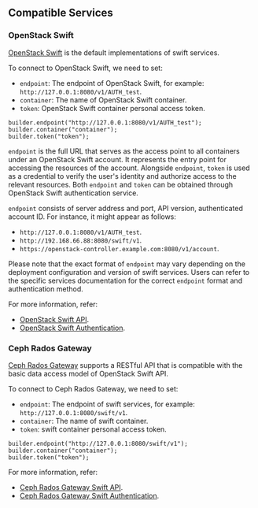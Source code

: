 ## Compatible Services

### OpenStack Swift

[OpenStack Swift](https://docs.openstack.org/swift/latest/) is the default implementations of swift services.

To connect to OpenStack Swift, we need to set:

- `endpoint`: The endpoint of OpenStack Swift, for example: `http://127.0.0.1:8080/v1/AUTH_test`.
- `container`: The name of OpenStack Swift container.
- `token`: OpenStack Swift container personal access token.

```rust,ignore
builder.endpoint("http://127.0.0.1:8080/v1/AUTH_test");
builder.container("container");
builder.token("token");
```

`endpoint` is the full URL that serves as the access point to all containers under an OpenStack Swift account. It represents the entry point for accessing the resources of the account. Alongside `endpoint`, `token` is used as a credential to verify the user's identity and authorize access to the relevant resources. Both `endpoint` and `token` can be obtained through OpenStack Swift authentication service.

`endpoint` consists of server address and port, API version, authenticated account ID. For instance, it might appear as follows:

- `http://127.0.0.1:8080/v1/AUTH_test`.
- `http://192.168.66.88:8080/swift/v1`.
- `https://openstack-controller.example.com:8080/v1/account`.

Please note that the exact format of `endpoint` may vary depending on the deployment configuration and version of swift services. Users can refer to the specific services documentation for the correct `endpoint` format and authentication method.

For more information, refer:

- [OpenStack Swift API](https://docs.openstack.org/api-ref/object-store/).
- [OpenStack Swift Authentication](https://docs.openstack.org/swift/latest/api/object_api_v1_overview.html).

### Ceph Rados Gateway

[Ceph Rados Gateway](https://docs.ceph.com/en/quincy/radosgw/) supports a RESTful API that is compatible with the basic data access model of OpenStack Swift API.

To connect to Ceph Rados Gateway, we need to set:

- `endpoint`: The endpoint of swift services, for example: `http://127.0.0.1:8080/swift/v1`.
- `container`: The name of swift container.
- `token`: swift container personal access token.

```rust,ignore
builder.endpoint("http://127.0.0.1:8080/swift/v1");
builder.container("container");
builder.token("token");
```

For more information, refer:

- [Ceph Rados Gateway Swift API](https://docs.ceph.com/en/latest/radosgw/swift/#api).
- [Ceph Rados Gateway Swift Authentication](https://docs.ceph.com/en/latest/radosgw/swift/auth/).
